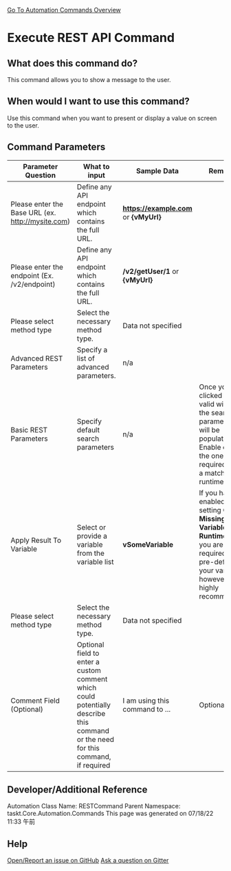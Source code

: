<!--TITLE: Execute REST API Command -->
<!-- SUBTITLE: a command in the API Commands group. -->
[Go To Automation Commands Overview](/automation-commands.md)


# Execute REST API Command


## What does this command do?
This command allows you to show a message to the user.


## When would I want to use this command?
Use this command when you want to present or display a value on screen to the user.


## Command Parameters
| Parameter Question   	| What to input  	|  Sample Data 	| Remarks  	|
| ---                    | ---               | ---           | ---       |
|Please enter the Base URL (ex. http://mysite.com)|Define any API endpoint which contains the full URL.|**https://example.com** or **{vMyUrl}**||
|Please enter the endpoint (Ex. /v2/endpoint)|Define any API endpoint which contains the full URL.|**/v2/getUser/1** or **{vMyUrl}**||
|Please select method type|Select the necessary method type.|Data not specified||
|Advanced REST Parameters|Specify a list of advanced parameters.|n/a||
|Basic REST Parameters|Specify default search parameters|n/a|Once you have clicked on a valid window the search parameters will be populated.  Enable only the ones required to be a match at runtime.|
|Apply Result To Variable|Select or provide a variable from the variable list|**vSomeVariable**|If you have enabled the setting **Create Missing Variables at Runtime** then you are not required to pre-define your variables, however, it is highly recommended.|
|Please select method type|Select the necessary method type.|Data not specified||
|Comment Field (Optional)|Optional field to enter a custom comment which could potentially describe this command or the need for this command, if required|I am using this command to ...|Optional|


















## Developer/Additional Reference
Automation Class Name: RESTCommand
Parent Namespace: taskt.Core.Automation.Commands
This page was generated on 07/18/22 11:33 午前


## Help
[Open/Report an issue on GitHub](https://github.com/saucepleez/taskt/issues/new)
[Ask a question on Gitter](https://gitter.im/taskt-rpa/Lobby)

